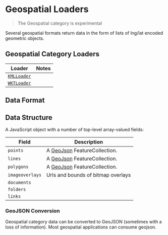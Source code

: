 # Geospatial Loaders

> The Geospatial category is experimental

Several geospatial formats return data in the form of lists of lng/lat encoded geometric objects.

## Geospatial Category Loaders

| Loader                                                   | Notes |
| -------------------------------------------------------- | ----- |
| [`KMLLoader`](modules/kml/docs/api-reference/kml-loader) |       |
| [`WKTLoader`](modules/wkt/docs/api-reference/wkt-loader) |       |

## Data Format

## Data Structure

A JavaScript object with a number of top-level array-valued fields:

| Field           | Description                                          |
| --------------- | ---------------------------------------------------- |
| `points`        | A [GeoJson](https://geojson.org/) FeatureCollection. |
| `lines`         | A [GeoJson](https://geojson.org/) FeatureCollection. |
| `polygons`      | A [GeoJson](https://geojson.org/) FeatureCollection. |
| `imageoverlays` | Urls and bounds of bitmap overlays                   |
| `documents`     |                                                      |
| `folders`       |                                                      |
| `links`         |                                                      |

### GeoJSON Conversion

Geospatial category data can be converted to GeoJSON (sometimes with a loss of information). Most geospatial applications can consume geojson.
